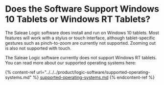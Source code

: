 # Does the Software Support Windows 10 Tablets or Windows RT Tablets?

The Saleae Logic software does install and run on Windows 10 tablets. Most features will work with a stylus or touch interface, although tablet-specific gestures such as pinch-to-zoom are currently not supported. Zooming out is also not supported with touch.

The Saleae Logic software currently does not support Windows RT tablets. You can read more about our supported operating systems here:

{% content-ref url="../../../product/logic-software/supported-operating-systems.md" %}
[supported-operating-systems.md](../../../product/logic-software/supported-operating-systems.md)
{% endcontent-ref %}

